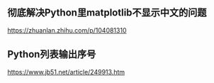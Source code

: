 ## 彻底解决Python里matplotlib不显示中文的问题
https://zhuanlan.zhihu.com/p/104081310

## Python列表输出序号
https://www.jb51.net/article/249913.htm
